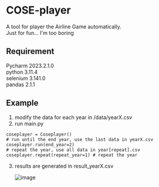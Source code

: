 # COSE-player
A tool for player the Airline Game automatically.  
Just for fun... I'm too boring

## Requirement
Pycharm 2023.2.1.0  
python 3.11.4  
selenium 3.141.0  
pandas 2.1.1  

## Example
1. modify the data for each year in /data/yearX.csv
2. run main.py
```
coseplayer = Coseplayer()
# run until the end year, use the last data in yearX.csv
coseplayer.run(end_year=2)
# repeat the year, use all data in year[repeat].csv
coseplayer.repeat(repeat_year=1) # repeat the year
```
3. results are generated in result_yearX.csv

   ![image](https://github.com/yuyan-z/COSE-player/assets/64955334/9dc046f7-a9a9-4c49-b27b-c6af989ede25)

